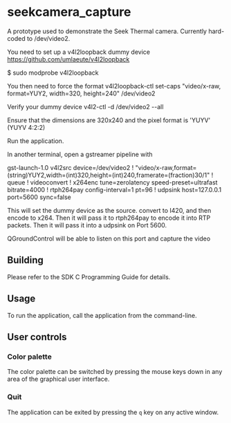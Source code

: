 # seekcamera_capture

A prototype used to demonstrate the Seek Thermal camera. Currently hard-coded to /dev/video2.

You need to set up a v4l2loopback dummy device
https://github.com/umlaeute/v4l2loopback

$ sudo modprobe v4l2loopback

You then need to force the format
v4l2loopback-ctl set-caps "video/x-raw, format=YUY2, width=320, height=240" /dev/video2

Verify your dummy device
v4l2-ctl -d /dev/video2 --all

Ensure that the dimensions are 320x240 and the pixel format is 'YUYV' (YUYV 4:2:2)

Run the application.

In another terminal, open a gstreamer pipeline with

gst-launch-1.0 v4l2src device=/dev/video2 ! "video/x-raw,format=(string)YUY2,width=(int)320,height=(int)240,framerate=(fraction)30/1" ! queue ! videoconvert ! x264enc tune=zerolatency speed-preset=ultrafast bitrate=4000 ! rtph264pay config-interval=1 pt=96 ! udpsink host=127.0.0.1 port=5600 sync=false


This will set the dummy device as the source. convert to I420, and then encode to x264.
Then it will pass it to rtph264pay to encode it into RTP packets.
Then it will pass it into a udpsink on Port 5600.

QGroundControl will be able to listen on this port and capture the video


## Building

Please refer to the SDK C Programming Guide for details.

## Usage

To run the application, call the application from the command-line.

## User controls

### Color palette
The color palette can be switched by pressing the mouse keys down in any area of the graphical user interface.

### Quit
The application can be exited by pressing the `q` key on any active window.
